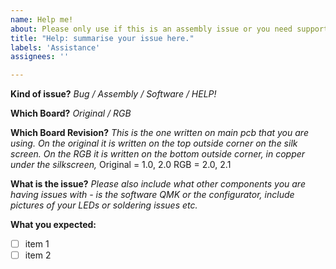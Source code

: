```yaml
---
name: Help me!
about: Please only use if this is an assembly issue or you need support
title: "Help: summarise your issue here."
labels: 'Assistance'
assignees: ''

---
```


**Kind of issue?**
_Bug / Assembly / Software / HELP!_

**Which Board?**
_Original / RGB_  

**Which Board Revision?**
_This is the one written on main pcb that you are using. 
On the original it is written on the top outside corner on the silk screen. 
On the RGB it is written on the bottom outside corner, in copper under the silkscreen,_
Original = 1.0, 2.0 
RGB =  2.0, 2.1

**What is the issue?**
_Please also include what other components you are having issues with - is the software QMK or the configurator, include pictures of your LEDs or soldering issues etc._


**What you expected:**

* [ ] item 1
* [ ] item 2
